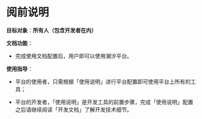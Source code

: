 # 阅前说明

**目标对象**：**所有人（包含开发者在内）**

**文档功能**：

- 完成使用文档配置后，用户即可以使用潮汐平台。

**使用指导**：

- 平台的使用者，只需根据「使用说明」进行平台配置即可使用平台上所有的工具；

- 平台的开发者，「使用说明」是开发工具的前置步骤，完成「使用说明」配置之后请继续阅读「开发文档」了解开发技术细节。

